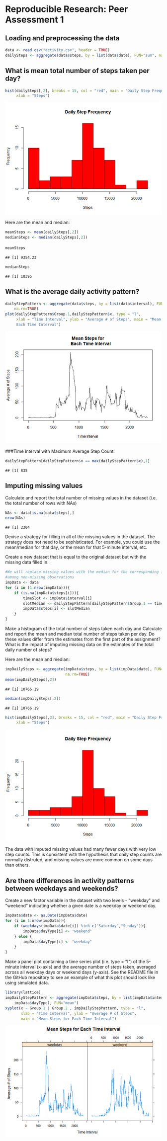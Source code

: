 # Reproducible Research: Peer Assessment 1


## Loading and preprocessing the data


```r
data <- read.csv("activity.csv", header = TRUE)
dailySteps <- aggregate(data$steps, by = list(data$date), FUN="sum", na.rm=TRUE)
```

## What is mean total number of steps taken per day?

```r
hist(dailySteps[,2], breaks = 15, col = "red", main = "Daily Step Frequency", 
     xlab = "Steps")
```

![](./PA1_template_files/figure-html/unnamed-chunk-2-1.png) 

Here are the mean and median:

```r
meanSteps <- mean(dailySteps[,2])
medianSteps <- median(dailySteps[,2])

meanSteps
```

```
## [1] 9354.23
```

```r
medianSteps
```

```
## [1] 10395
```

## What is the average daily activity pattern?

```r
dailyStepPattern <- aggregate(data$steps, by = list(data$interval), FUN="mean",
    na.rm=TRUE)
plot(dailyStepPattern$Group.1,dailyStepPattern$x, type = "l", 
     xlab = "Time Interval", ylab = "Average # of Steps", main = "Mean Steps for
     Each Time Interval")
```

![](./PA1_template_files/figure-html/unnamed-chunk-4-1.png) 


###Time Interval with Maximum Average Step Count:

```r
dailyStepPattern[dailyStepPattern$x == max(dailyStepPattern$x),1]
```

```
## [1] 835
```




## Imputing missing values
Calculate and report the total number of missing values in the dataset (i.e. the
total number of rows with NAs)

```r
NAs <- data[is.na(data$steps),]
nrow(NAs)
```

```
## [1] 2304
```

Devise a strategy for filling in all of the missing values in the dataset. The 
strategy does not need to be sophisticated. For example, you could use the 
mean/median for that day, or the mean for that 5-minute interval, etc.

Create a new dataset that is equal to the original dataset but with the missing 
data filled in.

```r
#We will replace missing values with the median for the corresponding interval 
#among non-missing observations
impData <- data
for (i in (1:nrow(impData))){
    if (is.na(impData$steps[i])){
        timeSlot <- impData$interval[i]
        slotMedian <- dailyStepPattern[dailyStepPattern$Group.1 == timeSlot,2]
        impData$steps[i] <- slotMedian
    }
}
```

Make a histogram of the total number of steps taken each day and Calculate and 
report the mean and median total number of steps taken per day. Do these values 
differ from the estimates from the first part of the assignment? What is the 
impact of imputing missing data on the estimates of the total daily number of 
steps?

Here are the mean and median:

```r
impDailySteps <- aggregate(impData$steps, by = list(impData$date), FUN="sum", 
                           na.rm=TRUE)
mean(impDailySteps[,2])
```

```
## [1] 10766.19
```

```r
median(impDailySteps[,2])
```

```
## [1] 10766.19
```

```r
hist(impDailySteps[,2], breaks = 15, col = "red", main = "Daily Step Frequency", 
     xlab = "Steps")
```

![](./PA1_template_files/figure-html/unnamed-chunk-8-1.png) 

The data with imputed missing values had many fewer days with very low step
counts. This is consistent with the hypothesis that daily step counts are 
normally distruted, and missing values are more common on some days than others. 
## Are there differences in activity patterns between weekdays and weekends?
Create a new factor variable in the dataset with two levels - "weekday" and 
"weekend" indicating whether a given date is a weekday or weekend day.


```r
impData$date <- as.Date(impData$date)
for (i in 1:nrow(impData)){
    if (weekdays(impData$date[i]) %in% c("Saturday","Sunday")){
        impData$dayType[i] <- "weekend"
    } else {
        impData$dayType[i] <- "weekday"
    }
}
```

Make a panel plot containing a time series plot (i.e. type = "l") of the 
5-minute interval (x-axis) and the average number of steps taken, averaged 
across all weekday days or weekend days (y-axis). See the README file in the 
GitHub repository to see an example of what this plot should look like using 
simulated data.


```r
library(lattice)
impDailyStepPattern <- aggregate(impData$steps, by = list(impData$interval,
    impData$dayType), FUN="mean")
xyplot(x ~ Group.1 | Group.2 , impDailyStepPattern, type = "l",
       xlab = "Time Interval", ylab = "Average # of Steps",
       main = "Mean Steps for Each Time Interval")
```

![](./PA1_template_files/figure-html/unnamed-chunk-10-1.png) 

